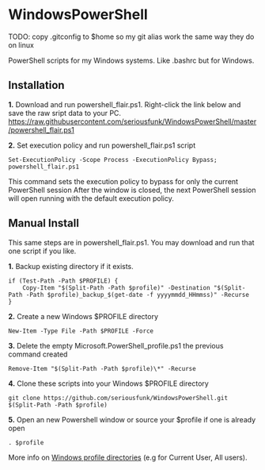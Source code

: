 # WindowsPowerShell

TODO: copy .gitconfig to $home so my git alias work the same way they do on linux

PowerShell scripts for my Windows systems. Like .bashrc but for Windows.

## Installation

**1.** Download and run powershell_flair.ps1. Right-click the link below and save the raw sript data to your PC. 
https://raw.githubusercontent.com/seriousfunk/WindowsPowerShell/master/powershell_flair.ps1

**2.** Set execution policy and run powershell_flair.ps1 script
```
Set-ExecutionPolicy -Scope Process -ExecutionPolicy Bypass; powershell_flair.ps1
```
This command sets the execution policy to bypass for only the current PowerShell session  After the window is closed, the next PowerShell session will open running with the default execution policy.

## Manual Install

This same steps are in powershell_flair.ps1. You may download and run that one script if you like.

**1.**  Backup existing directory if it exists.
```
if (Test-Path -Path $PROFILE) {
    Copy-Item "$(Split-Path -Path $profile)" -Destination "$(Split-Path -Path $profile)_backup_$(get-date -f yyyymmdd_HHmmss)" -Recurse
}
```
**2.** Create a new Windows $PROFILE directory
```
New-Item -Type File -Path $PROFILE -Force
```

**3.** Delete the empty Microsoft.PowerShell_profile.ps1 the previous command created
```
Remove-Item "$(Split-Path -Path $profile)\*" -Recurse
```

**4.** Clone these scripts into your Windows $PROFILE directory 
```
git clone https://github.com/seriousfunk/WindowsPowerShell.git $(Split-Path -Path $profile)
```

**5.** Open an new Powershell window or source your $profile if one is already open
```
. $profile
```

More info on [Windows profile directories](https://docs.microsoft.com/en-us/powershell/scripting/core-powershell/ise/how-to-use-profiles-in-windows-powershell-ise?view=powershell-6) (e.g for Current User, All users).


